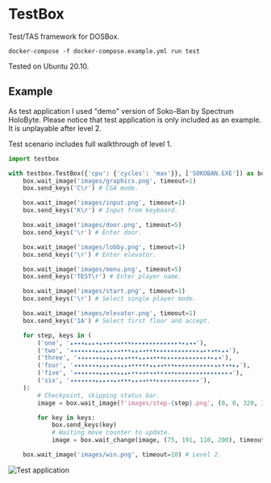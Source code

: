 # TestBox

Test/TAS framework for DOSBox.

```
docker-compose -f docker-compose.example.yml run test
```

Tested on Ubuntu 20.10.

## Example

As test application I used "demo" version of Soko-Ban by Spectrum HoloByte. Please notice that test application is only included as an example. It is unplayable after level 2.

Test scenario includes full walkthrough of level 1.

```python
import testbox

with testbox.TestBox({'cpu': {'cycles': 'max'}}, ['SOKOBAN.EXE']) as box:
    box.wait_image('images/graphics.png', timeout=1)
    box.send_keys('C\r') # CGA mode.

    box.wait_image('images/input.png', timeout=1)
    box.send_keys('K\r') # Input from keyboard.

    box.wait_image('images/door.png', timeout=5)
    box.send_keys('\r') # Enter door.

    box.wait_image('images/lobby.png', timeout=1)
    box.send_keys('\r') # Enter elevator.

    box.wait_image('images/menu.png', timeout=5)
    box.send_keys('TEST\r') # Enter player name.

    box.wait_image('images/start.png', timeout=1)
    box.send_keys('\r') # Select single player mode.

    box.wait_image('images/elevator.png', timeout=1)
    box.send_keys('1A') # Select first floor and accept.

    for step, keys in (
        ('one', '▴◂◂◂▴▴▴◂▴◂◂▾◂◂▾▾▾▸▸▸▸▸▸▸▸▸▸▸▸▸▾▸▴◂◂'),
        ('two', '◂◂◂◂◂◂◂▴▴▴◂▴◂◂▾▾▾▴▴◂◂▾▾▾▸▸▸▸▸▸▸▸▸▸▸▸▴▸▾◂▾▸▴◂'),
        ('three', '◂◂◂◂◂◂◂▴▴▴◂◂▴◂▾▾▾▴▴◂◂▾▾▾▸▸▸▸▸▸▸▸▸▸▸▸▾▸▴◂'),
        ('four', '◂◂◂◂◂◂◂▴▴▴◂◂▴▴▴◂▾▾▾▾▾▴▴◂◂▾▾▾▸▸▸▸▸▸▸▸▸▸▸▴▸▾◂▾▸▴'),
        ('five', '◂◂◂◂◂◂◂▴▴▴◂◂▴▴▴▸▾▾◂◂▾◂◂▾▾◂◂▾▸▸▸▸▸▸▸▸▸▸▸▸▸▸▸◂'),
        ('six', '◂◂◂◂◂◂◂▴▴▴◂◂▴◂▾▾▾▴▴◂◂▾▾▾▸▸▸▸▸▸▸▸▸▸▸▸'),
    ):
        # Checkpoint, skipping status bar.
        image = box.wait_image(f'images/step-{step}.png', (0, 0, 320, 191), timeout=2)

        for key in keys:
            box.send_keys(key)
            # Waiting move counter to update.
            image = box.wait_change(image, (75, 191, 110, 200), timeout=1)

    box.wait_image('images/win.png', timeout=10) # Level 2.
```

![Test application](example/video.gif)
